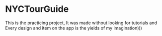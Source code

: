 # NYCTourGuide
This is the practicing project, It was made without looking for tutorials and Every design and item on the app is the yields of my imagination)))
